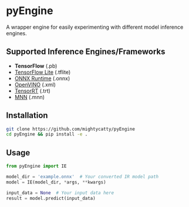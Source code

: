 # pyEngine

A wrapper engine for easily experimenting with different model inference engines.

## Supported Inference Engines/Frameworks

- **TensorFlow** (.pb)
- [TensorFlow Lite](https://www.tensorflow.org/lite) (.tflite)
- [ONNX Runtime](https://github.com/microsoft/onnxruntime) (.onnx)
- [OpenVINO](https://software.intel.com/en-us/openvino-toolkit) (.xml)
- [TensorRT](https://developer.nvidia.com/tensorrt) (.trt)
- [MNN](https://github.com/alibaba/MNN) (.mnn)

## Installation

```bash
git clone https://github.com/mightycatty/pyEngine
cd pyEngine && pip install -e .
```

## Usage 
```python
from pyEngine import IE

model_dir = 'example.onnx'  # Your converted IR model path
model = IE(model_dir, *args, **kwargs)

input_data = None  # Your input data here
result = model.predict(input_data)

```